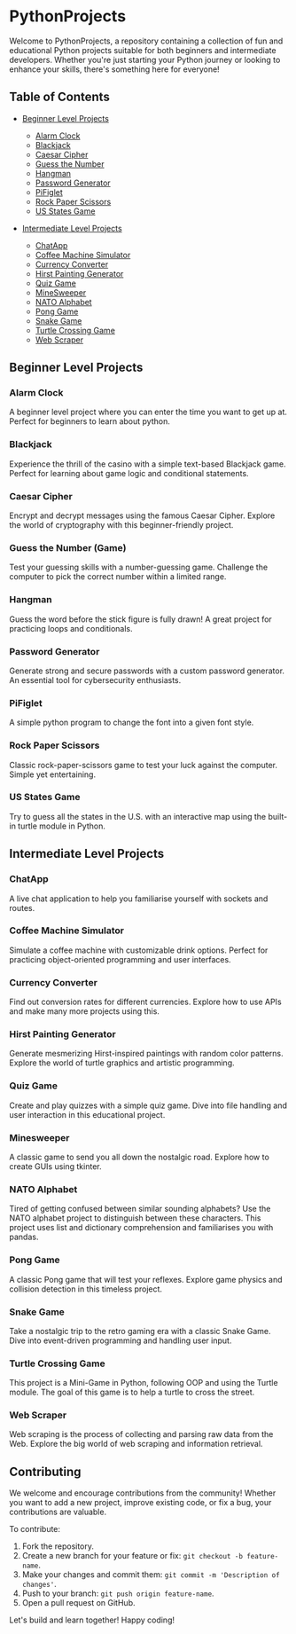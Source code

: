 # PythonProjects

Welcome to PythonProjects, a repository containing a collection of fun and educational Python projects suitable for both beginners and intermediate developers. Whether you're just starting your Python journey or looking to enhance your skills, there's something here for everyone!

## Table of Contents

- [Beginner Level Projects](#beginner-level-projects)
  - [Alarm Clock](#alarm-clock)
  - [Blackjack](#blackjack)
  - [Caesar Cipher](#caesar-cipher)
  - [Guess the Number](#guess-the-number-game)
  - [Hangman](#hangman)
  - [Password Generator](#password-generator)
  - [PiFiglet](#pifiglet)
  - [Rock Paper Scissors](#rock-paper-scissors)
  - [US States Game](#us-states-game)
  
- [Intermediate Level Projects](#intermediate-level-projects)
  - [ChatApp](#chat-app)
  - [Coffee Machine Simulator](#coffee-machine-simulator)
  - [Currency Converter](#currency-converter)
  - [Hirst Painting Generator](#hirst-painting-generator)
  - [Quiz Game](#quiz-game)
  - [MineSweeper](#mine-sweeper)
  - [NATO Alphabet](#nato-alphabet)
  - [Pong Game](#pong-game)
  - [Snake Game](#snake-game)
  - [Turtle Crossing Game](#turtle-crossing-game)
  - [Web Scraper](#web-scraper)

## Beginner Level Projects

### Alarm Clock 
A beginner level project where you can enter the time you want to get up at. Perfect for beginners to learn about python.

### Blackjack
Experience the thrill of the casino with a simple text-based Blackjack game. Perfect for learning about game logic and conditional statements.

### Caesar Cipher
Encrypt and decrypt messages using the famous Caesar Cipher. Explore the world of cryptography with this beginner-friendly project.

### Guess the Number (Game)
Test your guessing skills with a number-guessing game. Challenge the computer to pick the correct number within a limited range.

### Hangman
Guess the word before the stick figure is fully drawn! A great project for practicing loops and conditionals.

### Password Generator
Generate strong and secure passwords with a custom password generator. An essential tool for cybersecurity enthusiasts.

### PiFiglet
A simple python program to change the font into a given font style.  

### Rock Paper Scissors
Classic rock-paper-scissors game to test your luck against the computer. Simple yet entertaining.

### US States Game
Try to guess all the states in the U.S. with an interactive map using the built-in turtle module in Python.

## Intermediate Level Projects

### ChatApp
A live chat application to help you familiarise yourself with sockets and routes. 

### Coffee Machine Simulator
Simulate a coffee machine with customizable drink options. Perfect for practicing object-oriented programming and user interfaces.

### Currency Converter
Find out conversion rates for different currencies. Explore how to use APIs and make many more projects using this.

### Hirst Painting Generator
Generate mesmerizing Hirst-inspired paintings with random color patterns. Explore the world of turtle graphics and artistic programming.

### Quiz Game
Create and play quizzes with a simple quiz game. Dive into file handling and user interaction in this educational project.

### Minesweeper
A classic game to send you all down the nostalgic road. Explore how to create GUIs using tkinter.

### NATO Alphabet
Tired of getting confused between similar sounding alphabets? Use the NATO alphabet project to distinguish between these characters. This project uses list and dictionary comprehension and familiarises you with pandas.

### Pong Game
A classic Pong game that will test your reflexes. Explore game physics and collision detection in this timeless project.

### Snake Game
Take a nostalgic trip to the retro gaming era with a classic Snake Game. Dive into event-driven programming and handling user input.

### Turtle Crossing Game
This project is a Mini-Game in Python, following OOP and using the Turtle module. The goal of this game is to help a turtle to cross the street.

### Web Scraper
Web scraping is the process of collecting and parsing raw data from the Web. Explore the big world of web scraping and information retrieval.

## Contributing

We welcome and encourage contributions from the community! Whether you want to add a new project, improve existing code, or fix a bug, your contributions are valuable.

To contribute:
1. Fork the repository.
2. Create a new branch for your feature or fix: `git checkout -b feature-name`.
3. Make your changes and commit them: `git commit -m 'Description of changes'`.
4. Push to your branch: `git push origin feature-name`.
5. Open a pull request on GitHub.

Let's build and learn together! Happy coding!
